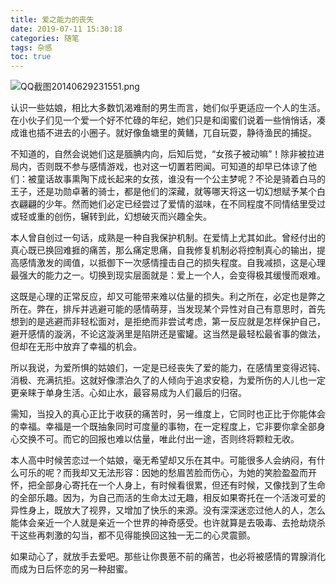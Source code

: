 ```yaml
---
title: 爱之能力的丧失
date: 2019-07-11 15:30:18
categories: 随笔
tags: 杂感
toc: true
---
```

![QQ截图20140629231551.png](http://upload-images.jianshu.io/upload_images/29336-b4ae989e7c5bcd8a.png)

认识一些姑娘，相比大多数饥渴难耐的男生而言，她们似乎更适应一个人的生活。在小伙子们见一个爱一个好不忙碌的年纪，她们只是和闺蜜们说着一些悄悄话，凑成谁也插不进去的小圈子。就好像鱼塘里的黄鳝，兀自玩耍，静待渔民的捕捉。

不知道的，自然会说她们这是腼腆内向，后知后觉，“女孩子被动嘛”！除非被拉进局内，否则既不参与感情游戏，也对这一切置若罔闻。可知道的却早已体谅了他们：被童话故事熏陶下成长起来的女孩，谁没有一个公主梦呢？不论是骑着白马的王子，还是功勋卓著的骑士，都是他们的深藏，就等哪天将这一切幻想赋予某个白衣翩翩的少年。然而她们必定已经尝过了爱情的滋味，在不同程度不同情结里受过或轻或重的创伤，辗转到此，幻想破灭而兴趣全失。

本人曾自创过一句话，成熟是一种自我保护机制。在爱情上尤其如此。曾经付出的真心既已换回难捱的痛苦，那么痛定思痛，自我修复机制必将控制真心的输出，提高感情激发的阈值，以抵御下一次感情撞击自己的损失程度。自我减损，这是心理最强大的能力之一。切换到现实层面就是：爱上一个人，会变得极其缓慢而艰难。

这既是心理的正常反应，却又可能带来难以估量的损失。利之所在，必定也是弊之所在。弊在，排斥并逃避可能的感情萌芽，当发现某个异性对自己有意思时，首先想到的是逃避而非轻松面对，是拒绝而非尝试考虑，第一反应就是怎样保护自己，避开感情的漩涡，不论这漩涡里是陷阱还是蜜罐。这当然是最轻松最省事的做法，但却在无形中放弃了幸福的机会。

所以我说，为爱所惧的姑娘们，一定是已经丧失了爱的能力，在感情里变得迟钝、消极、充满抗拒。这就好像漂泊久了的人倾向于追求安稳，为爱所伤的人儿也一定更亲睐于单身生活。心如止水，最容易成为人们最后的归宿。

需知，当投入的真心正比于收获的痛苦时，另一维度上，它同时也正比于你能体会的幸福。幸福是一个既抽象同时可度量的事物，在一定程度上，它非要你拿全部身心交换不可。而它的回报也难以估量，唯此付出一途，否则终将颗粒无收。

本人高中时候苦恋过一个姑娘，毫无希望却又乐在其中。可能很多人会纳闷，有什么可乐的呢？而我却又无法形容：因她的愁眉苦脸而伤心，为她的笑脸盈盈而开怀，把全部身心寄托在一个人身上，有时候看很累，但还有时候，又像找到了生命的全部乐趣。因为，为自己而活的生命太过无趣，相反如果寄托在一个活泼可爱的异性身上，既放大了视界，又增加了快乐的来源。没有深深迷恋过他人的人，怎么能体会亲近一个人就是亲近一个世界的神奇感受。也许就算是去吸毒、去抢劫烧杀干这些再刺激的勾当，都不见得能换回这独一无二的心灵震颤。

如果动心了，就放手去爱吧。那些让你畏葸不前的痛苦，也必将被感情的胃腺消化而成为日后怀恋的另一种甜蜜。


